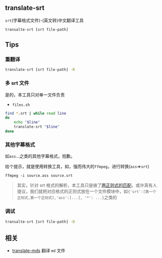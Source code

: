 ## translate-srt

`srt`(字幕格式文件)-(英文转)中文翻译工具

```bash
transalte-srt [srt file-path]
```

## Tips

### 重翻译

```bash
translate-srt [srt file-path] -R
```

### 多 srt 文件

是的，本工具只对单一文件负责

- `files.sh`

```bash
find *.srt | while read line
do
    echo "$line"
    translate-srt "$line"
done
```

### 其他字幕格式

如`ass`...之类的其他字幕格式，抱歉。

给个提示，就是使用转换工具，如，强而伟大的`ffmpeg`，进行转换(`ass`=>`srt`)

```
ffmpeg -i source.ass source.srt
```

> 其实，针对 srt 格式的解析，本工具只是做了[两正则式的匹配](./tranSrt.js#L7)。或许真有人提议，我们就把对应格式的正则式放在一个文件模块中，如`{'srt':[第一个正则式,第一个正则式],'ass':[...], '*': ...}`之类的

### 调试

```bash
transalte-srt [srt file-path] -D
```

## 相关

- [translate-mds](https://github.com/chinanf-boy/translate-mds) 翻译 `md` 文件

